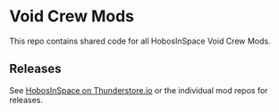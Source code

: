# Void Crew Mods

This repo contains shared code for all HobosInSpace Void Crew Mods.

## Releases
See [HobosInSpace on Thunderstore.io](https://thunderstore.io/c/void-crew/p/Hobos_In_Space/) or the individual mod repos for releases.